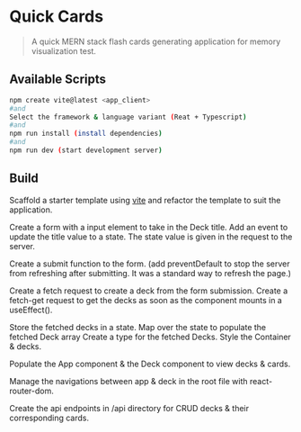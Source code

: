 # Quick Cards

> A quick MERN stack flash cards generating application for memory visualization test.

## Available Scripts

```bash
npm create vite@latest <app_client>
#and
Select the framework & language variant (Reat + Typescript)
#and
npm run install (install dependencies)
#and
npm run dev (start development server)
```

## Build

Scaffold a starter template using [vite](https://vitejs.dev/guide/) and refactor the template to suit the application.

Create a form with a input element to take in the Deck title. Add an event to update the title value to a state. The state value is given in the request to the server.

Create a submit function to the form. (add preventDefault to stop the server from refreshing after submitting. It was a standard way to refresh the page.)

Create a fetch request to create a deck from the form submission. Create a fetch-get request to get the decks as soon as the component mounts in a useEffect().

Store the fetched decks in a state. Map over the state to populate the fetched Deck array Create a type for the fetched Decks. Style the Container & decks.

Populate the App component & the Deck component to view decks & cards.

Manage the navigations between app & deck in the root file with react-router-dom.

Create the api endpoints in /api directory for CRUD decks & their corresponding cards.


